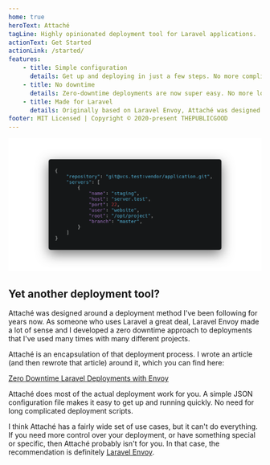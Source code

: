 ```yaml
---
home: true
heroText: Attaché
tagLine: Highly opinionated deployment tool for Laravel applications.
actionText: Get Started
actionLink: /started/
features:
    - title: Simple configuration
      details: Get up and deploying in just a few steps. No more complicated deployment scripts.
    - title: No downtime
      details: Zero-downtime deployments are now super easy. No more long delays for your users.
    - title: Made for Laravel
      details: Originally based on Laravel Envoy, Attaché was designed and written as a Laravel deployment tool.
footer: MIT Licensed | Copyright © 2020-present THEPUBLICGOOD
---
```


![Config](./config.png)

## Yet another deployment tool?

Attaché was designed around a deployment method I've been following for years now. As someone who uses Laravel a great deal, Laravel Envoy made a lot of sense and I developed a zero downtime approach to deployments that I've used many times with many different projects.

Attaché is an encapsulation of that deployment process. I wrote an article (and then rewrote that article) around it, which you can find here:

[Zero Downtime Laravel Deployments with Envoy](https://medium.com/@warrickbayman/zero-downtime-laravel-deployments-with-envoy-version-2-227c8259e31c)

Attaché does most of the actual deployment work for you. A simple JSON configuration file makes it easy to get up and running quickly. No need for long complicated deployment scripts.

I think Attaché has a fairly wide set of use cases, but it can't do everything. If you need more control over your deployment, or have something special or specific, then Attaché probably isn't for you. In that case, the recommendation is definitely [Laravel Envoy](https://laravel.com/docs/envoy).
